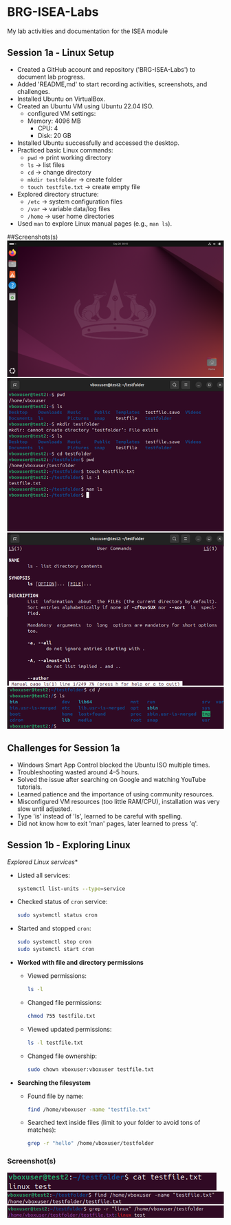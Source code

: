 # BRG-ISEA-Labs
My lab activities and documentation for the ISEA module
 ## Session 1a - Linux Setup
- Created a GitHub account and repository ('BRG-ISEA-Labs') to document lab progress.
- Added 'README,md' to start recording activities, screenshots, and challenges.
- Installed Ubuntu on VirtualBox.
- Created an Ubuntu VM using Ubuntu 22.04 ISO.
  - configured VM settings:
  - Memory: 4096 MB
    - CPU: 4
    - Disk: 20 GB
- Installed Ubuntu successfully and accessed the desktop.
- Practiced basic Linux commands:
  - `pwd` → print working directory
  - `ls` → list files
  - `cd` → change directory
  - `mkdir testfolder` → create folder
  - `touch testfile.txt` → create empty file
- Explored directory structure:
  - `/etc` → system configuration files
  - `/var` → variable data/log files
  - `/home` → user home directories
- Used `man` to explore Linux manual pages (e.g., `man ls`).
  

##Screenshots(s)
![UbuntuTerminal](https://github.com/Hubhub69/BRG-ISEA-Labs/blob/main/UbuntuTerminal.png?raw=true)
![Terminal Commands](https://github.com/Hubhub69/BRG-ISEA-Labs/blob/main/CommandPage-1a.png?raw=true)
![Manual Page](https://raw.githubusercontent.com/Hubhub69/BRG-ISEA-Labs/68d06047023fd133715ecc8c983257cd46b2fd3a/ManualPage.png)
![Root Directory](https://github.com/Hubhub69/BRG-ISEA-Labs/blob/main/root%20directory%20(1).png?raw=true)

## Challenges for Session 1a
- Windows Smart App Control blocked the Ubuntu ISO multiple times.
- Troubleshooting wasted around 4–5 hours.
- Solved the issue after searching on Google and watching YouTube tutorials.
- Learned patience and the importance of using community resources.
- Misconfigured VM resources (too little RAM/CPU), installation was very slow until adjusted.
- Type 'is' instead of 'ls', learned to be careful with spelling.
- Did not know how to exit 'man' pages, later learned to press 'q'.
  
## Session 1b - Exploring Linux

*Explored Linux services**
  - Listed all services:
    ```bash
    systemctl list-units --type=service
    ```
  - Checked status of `cron` service:
    ```bash
    sudo systemctl status cron
    ```
  - Started and stopped `cron`:
    ```bash
    sudo systemctl stop cron
    sudo systemctl start cron
    ```

- **Worked with file and directory permissions**
  - Viewed permissions:
    ```bash
    ls -l
    ```
  - Changed file permissions:
    ```bash
    chmod 755 testfile.txt
    ```
  - Viewed updated permissions:
    ```bash
    ls -l testfile.txt
    ```
  - Changed file ownership:
    ```bash
    sudo chown vboxuser:vboxuser testfile.txt
    ```

- **Searching the filesystem**
  - Found file by name:
    ```bash
    find /home/vboxuser -name "testfile.txt"
    ```
  - Searched text inside files (limit to your folder to avoid tons of matches):
    ```bash
    grep -r "hello" /home/vboxuser/testfolder
    ```
### Screenshot(s)

![File Content](https://github.com/Hubhub69/BRG-ISEA-Labs/blob/main/cat.png?raw=true)
![File Search - Find](https://github.com/Hubhub69/BRG-ISEA-Labs/blob/main/find.png?raw=true)
![File Search - grep](https://github.com/Hubhub69/BRG-ISEA-Labs/blob/main/grep.png?raw=true)
